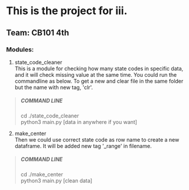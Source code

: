 # This is the project for iii.
## Team: CB101 4th
### Modules:
1. state_code_cleaner<br>
This is a module for checking how many state codes in specific data, and it will check missing value at the same time.
You could run the commandline as below. To get a new and clear file in the same folder but the name with new tag, 'clr'.

>##### COMMAND LINE
>cd ./state_code_cleaner<br>
>python3 main.py [data in anywhere if you want]<br>

2. make_center<br>
Then we could use correct state code as row name to create a new dataframe. It will be added new tag '_range' in filename.

>##### COMMAND LINE
>cd ./make_center<br>
>python3 main.py [clean data]<br>
